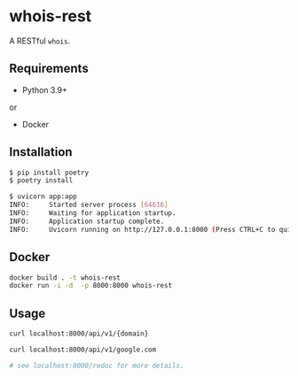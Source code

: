 # whois-rest

A RESTful `whois`.

## Requirements

- Python 3.9+

or

- Docker

## Installation

```bash
$ pip install poetry
$ poetry install

$ uvicorn app:app
INFO:     Started server process [64616]
INFO:     Waiting for application startup.
INFO:     Application startup complete.
INFO:     Uvicorn running on http://127.0.0.1:8000 (Press CTRL+C to quit)
```

## Docker


```bash
docker build . -t whois-rest
docker run -i -d  -p 8000:8000 whois-rest
```

## Usage

```bash
curl localhost:8000/api/v1/{domain}

curl localhost:8000/api/v1/google.com

# see localhost:8000/redoc for more details.
```
